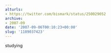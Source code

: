 ```yaml
---
alturls:
- https://twitter.com/bismark/status/250029052
archive:
- 2007-09
date: '2007-09-06T00:10:23+00:00'
slug: '1189037423'
---
```


studying

